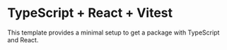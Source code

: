 # TypeScript + React + Vitest

This template provides a minimal setup to get a package with TypeScript and React.
